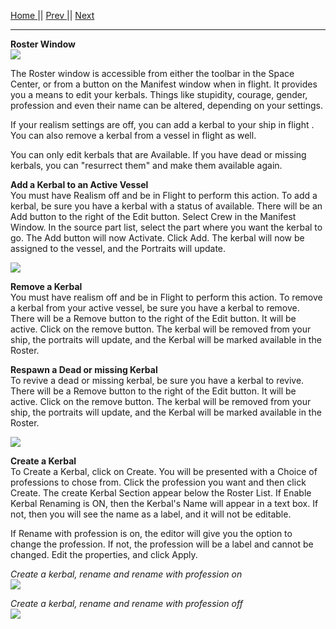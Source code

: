 [Home ](https://github.com/PapaJoesSoup/ShipManifest/wiki)|| [Prev ](https://github.com/PapaJoesSoup/ShipManifest/wiki/1.4.5-Config-Tab)|| [Next](https://github.com/PapaJoesSoup/ShipManifest/wiki/1.6-Control-Window)
***
**Roster Window**  
![](http://i.imgur.com/uu3LxG7.png)

The Roster window is accessible from either the toolbar in the Space Center, or from a button on the Manifest window when in flight.  It provides you a means to edit your kerbals.   Things like stupidity, courage, gender, profession and even their name can be altered, depending on your settings.  

If your realism settings are off, you can add a kerbal to your ship in flight .  You can also remove a kerbal from a vessel in flight as well.

You can only edit kerbals that are Available.  If you have dead or missing kerbals, you can "resurrect them" and make them available again.

**Add a Kerbal to an Active Vessel**  
You must have Realism off and be in Flight to perform this action.  To add a kerbal, be sure you have a kerbal with a status of available.  There will be an Add button to the right of the Edit button. Select Crew in the Manifest Window.  In the source part list, select the part where you want the kerbal to go.  The Add button will now Activate.  Click Add.  The kerbal will now be assigned to the vessel, and the Portraits will update.

![](http://i.imgur.com/MmMTZDP.png)

**Remove a Kerbal**  
You must have realism off and be in Flight to perform this action.  To remove a kerbal from your active vessel, be sure you have a kerbal to remove.  There will be a Remove button to the right of the Edit button. It will be active.  Click on the remove button.  The kerbal will be removed from your ship, the portraits will update, and the Kerbal will be marked available in the Roster.

**Respawn a Dead or missing Kerbal**  
To revive a dead or missing kerbal, be sure you have a kerbal to revive.  There will be a Remove button to the right of the Edit button. It will be active.  Click on the remove button.  The kerbal will be removed from your ship, the portraits will update, and the Kerbal will be marked available in the Roster.
 
![](http://i.imgur.com/A7uS8Xs.png)

**Create a Kerbal**  
To Create a Kerbal, click on Create.  You will be presented with a Choice of professions to chose from.  Click the profession you want and then click Create.  The create Kerbal Section appear below the Roster List.  If Enable Kerbal Renaming is ON, then the Kerbal's Name will appear in a text box.  If not, then you will see the name as a label, and it will not be editable.

If Rename with profession is on, the editor will give you the option to change the profession.  If not, the profession will be a label and cannot be changed.  Edit the properties, and click Apply.

_Create a kerbal, rename and rename with profession on_  
![](http://i.imgur.com/T6uYPij.png)

_Create a kerbal, rename and rename with profession off_  
![](http://i.imgur.com/mQhOGC3.png)